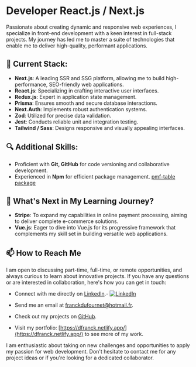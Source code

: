 # Developer React.js / Next.js

Passionate about creating dynamic and responsive web experiences, I specialize in front-end development with a keen interest in full-stack projects. My journey has led me to master a suite of technologies that enable me to deliver high-quality, performant applications.

## 🚀 Current Stack:

- **Next.js**: A leading SSR and SSG platform, allowing me to build high-performance, SEO-friendly web applications.
- **React.js**: Specializing in crafting interactive user interfaces.
- **Redux.js**: Expert in application state management.
- **Prisma**: Ensures smooth and secure database interactions.
- **Next.Auth**: Implements robust authentication systems.
- **Zod**: Utilized for precise data validation.
- **Jest**: Conducts reliable unit and integration testing.
- **Tailwind / Sass**: Designs responsive and visually appealing interfaces.

## 🔍 Additional Skills:

- Proficient with **Git, GitHub** for code versioning and collaborative development.
- Experienced in **Npm** for efficient package management. [pmf-table package](https://www.npmjs.com/package/pmf-table)

## 🌱 What's Next in My Learning Journey?

- **Stripe**: To expand my capabilities in online payment processing, aiming to deliver complete e-commerce solutions.
- **Vue.js**: Eager to dive into Vue.js for its progressive framework that complements my skill set in building versatile web applications.

## 📫 How to Reach Me

I am open to discussing part-time, full-time, or remote opportunities, and always curious to learn about innovative projects. If you have any questions or are interested in collaboration, here's how you can get in touch:

- Connect with me directly on [LinkedIn](YourLinkedInURL).- [![LinkedIn](https://img.shields.io/badge/LinkedIn-0077B5?style=for-the-badge&logo=linkedin&logoColor=white)](YourLinkedInURL)


- Send me an email at [franckdufournet@hotmail.fr](mailto:franckdufournet@hotmail.fr).
- Check out my projects on [GitHub](https://github.com/DFranck).
- Visit my portfolio: [https://dfranck.netlify.app/](https://dfranck.netlify.app/) to see more of my work.

I am enthusiastic about taking on new challenges and opportunities to apply my passion for web development. Don't hesitate to contact me for any project ideas or if you're looking for a dedicated collaborator.
